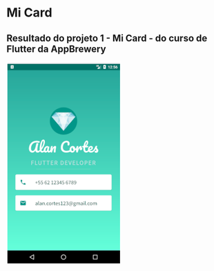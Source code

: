 # Mi Card

## Resultado do projeto 1 - Mi Card - do curso de Flutter da AppBrewery
![App Pronto](https://github.com/alancmag/mi_card_flutter/blob/master/mi_card.png)
